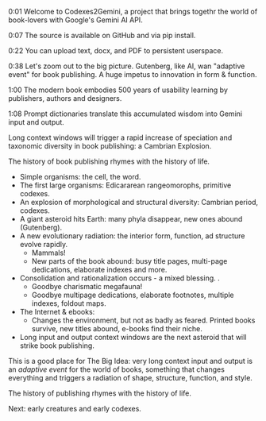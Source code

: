 0:01 Welcome to Codexes2Gemini, a project that brings togethr the world of book-lovers with Google's Gemini AI API.

0:07 The source is available on GitHub and via pip install.

0:22 You can upload text, docx, and PDF to persistent userspace.

0:38 Let's zoom out to the big picture. Gutenberg, like AI, wan "adaptive event" for book publishing. A huge impetus to
innovation in form & function.

1:00 The modern book embodies 500 years of usability learning by publishers, authors and designers.

1:08 Prompt dictionaries translate this accumulated wisdom into Gemini input and output.

Long context windows will trigger a rapid increase of speciation and taxonomic diversity in book publishing: a Cambrian
Explosion.

The history of book publishing rhymes with the history of life.

- Simple organisms: the cell, the word.
- The first large organisms: Edicararean rangeomorophs, primitive codexes.
- An explosion of morphological and structural diversity: Cambrian period, codexes.
- A giant asteroid hits Earth: many phyla disappear, new ones abound (Gutenberg).
- A new evolutionary radiation: the interior form, function, ad structure evolve rapidly.
    - Mammals!
    - New parts of the book abound: busy title pages, multi-page dedications, elaborate indexes and more.
- Consolidation and rationalization occurs - a mixed blessing. .
    - Goodbye charismatic megafauna!
    - Goodbye multipage dedications, elaborate footnotes, multiple indexes, foldout maps.
- The Internet & ebooks:
    - Changes the environment, but not as badly as feared. Printed books survive, new titles abound, e-books find their
      niche.
- Long input and output context windows are the next asteroid that will strike book publishing.

This is a good place for The Big Idea: very long context input and output is an *adaptive event* for the world of books,
something that changes everything and triggers a radiation of shape, structure, function, and style.

The history of publishing rhymes with the history of life.

Next: early creatures and early codexes.